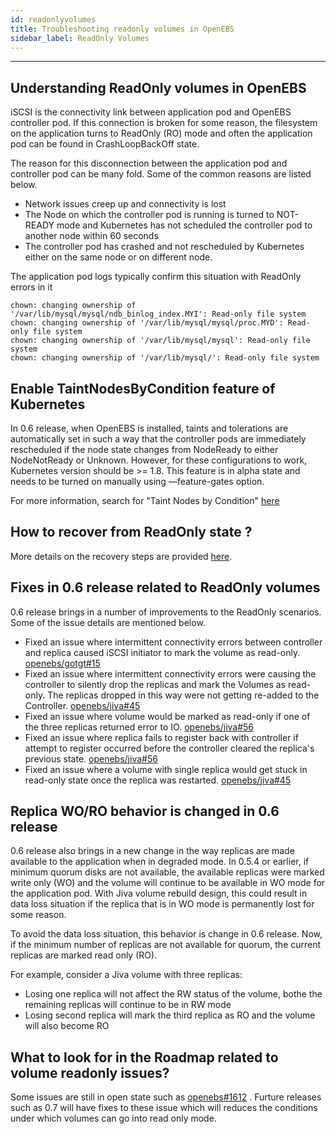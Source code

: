 ```yaml
---
id: readonlyvolumes
title: Troubleshooting readonly volumes in OpenEBS
sidebar_label: ReadOnly Volumes
---
```


------

## Understanding ReadOnly volumes in OpenEBS

iSCSI is the connectivity link between application pod and OpenEBS controller pod. If this connection is broken for some reason, the filesystem on the application turns to ReadOnly (RO) mode and often the application pod can be found in CrashLoopBackOff state.

The reason for this disconnection between the application pod and controller pod can be many fold. Some of the common reasons are listed below.

- Network issues creep up and connectivity is lost
- The Node on which the controller pod is running is turned to NOT-READY mode and Kubernetes has not scheduled the controller pod to another node within 60 seconds
- The controller pod has crashed and not rescheduled by Kubernetes either on the same node or on different node.

The application pod logs typically confirm this situation with ReadOnly errors in it

```
chown: changing ownership of '/var/lib/mysql/mysql/ndb_binlog_index.MYI': Read-only file system
chown: changing ownership of '/var/lib/mysql/mysql/proc.MYD': Read-only file system
chown: changing ownership of '/var/lib/mysql/mysql': Read-only file system
chown: changing ownership of '/var/lib/mysql/': Read-only file system
```

## Enable TaintNodesByCondition feature of Kubernetes

In 0.6 release, when OpenEBS is installed, taints and tolerations are automatically set in such a way that the controller pods are immediately rescheduled if the node state changes from NodeReady to either NodeNotReady or Unknown. However, for these configurations to work, Kubernetes version should be >= 1.8. This feature is in alpha state and needs to be turned on manually using —feature-gates option. 

For more information, search for "Taint Nodes by Condition" [here](https://kubernetes.io/docs/concepts/configuration/taint-and-toleration/) 

## How to recover from ReadOnly state ?	

More details on the recovery steps are provided [here](https://docs.openebs.io/docs/next/tsgpvs.html#workaround-recovery). 

## Fixes in 0.6 release related to ReadOnly volumes

0.6 release brings in a number of improvements to the ReadOnly scenarios. Some of the issue details are mentioned below.

- Fixed an issue where intermittent connectivity errors between controller and replica caused iSCSI initiator to mark the volume as read-only. [openebs/gotgt#15](https://github.com/openebs/gotgt/pull/15)
- Fixed an issue where intermittent connectivity errors were causing the controller to silently drop the replicas and mark the Volumes as read-only. The replicas dropped in this way were not getting re-added to the Controller. [openebs/jiva#45](https://github.com/openebs/jiva/pull/45)
- Fixed an issue where volume would be marked as read-only if one of the three replicas returned error to IO. [openebs/jiva#56](https://github.com/openebs/jiva/pull/56)
- Fixed an issue where replica fails to register back with controller if attempt to register occurred before the controller cleared the replica's previous state. [openebs/jiva#56](https://github.com/openebs/jiva/pull/56)
- Fixed an issue where a volume with single replica would get stuck in read-only state once the replica was restarted. [openebs/jiva#45](https://github.com/openebs/jiva/pull/45)

## Replica WO/RO behavior is changed in 0.6 release

0.6 release also brings in a new change in the way replicas are made available to the application when in degraded mode. In 0.5.4 or earlier, if minimum quorum disks are not available, the available replicas were marked write only (WO) and the volume will continue to be available in WO mode for the application pod. With Jiva volume rebuild design, this could result in data loss situation if the replica that is in WO mode is permanently lost for some reason. 

To avoid the data loss situation, this behavior is change in 0.6 release. Now, if the minimum number of replicas are not available for quorum, the current replicas are marked read only (RO). 

For example, consider a Jiva volume with three replicas: 

- Losing one replica will not affect the RW status of the volume, bothe the remaining replicas will continue to be in RW mode
- Losing second replica will mark the third replica as RO and the volume will also become RO



## What to look for in the Roadmap related to volume readonly issues?

Some issues are still in open state such as [openebs#1612](https://github.com/openebs/openebs/issues/1612) . Furture releases such as 0.7 will have fixes to these issue which will reduces the conditions under which volumes can go into read only mode.

 

<!-- Hotjar Tracking Code for https://docs.openebs.io -->
<script>
   (function(h,o,t,j,a,r){
       h.hj=h.hj||function(){(h.hj.q=h.hj.q||[]).push(arguments)};
       h._hjSettings={hjid:785693,hjsv:6};
       a=o.getElementsByTagName('head')[0];
       r=o.createElement('script');r.async=1;
       r.src=t+h._hjSettings.hjid+j+h._hjSettings.hjsv;
       a.appendChild(r);
   })(window,document,'https://static.hotjar.com/c/hotjar-','.js?sv=');
</script>